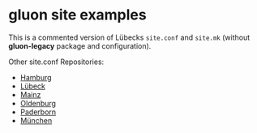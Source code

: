 # gluon site examples

This is a commented version of Lübecks `site.conf` and `site.mk` (without **gluon-legacy** package and configuration).

Other site.conf Repositories:

* [Hamburg](https://github.com/freifunkhamburg/site-ffhh)
* [Lübeck](https://github.com/freifunk-gluon/site-ffhl)
* [Mainz](https://github.com/Freifunk-Mainz/site-ffmz)
* [Oldenburg](http://git.freifunk-ol.de/root/siteconf/blob/master/site.conf)
* [Paderborn](https://git.c3pb.de/freifunk-pb/site-ffpb)
* [München](https://github.com/freifunkMUC/site-ffm/blob/master/site.conf)
